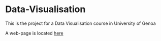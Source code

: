 # Data-Visualisation
This is the project for a Data Visualisation course in University of Genoa

A web-page is located [here](https://marussia239.github.io/Data-Visualisation/)

